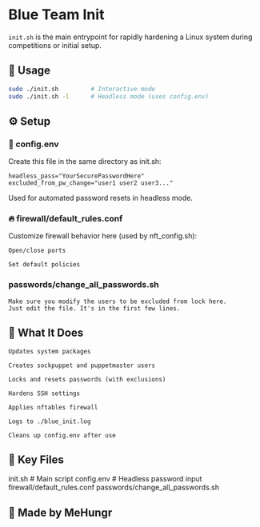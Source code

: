 # Blue Team Init

`init.sh` is the main entrypoint for rapidly hardening a Linux system during competitions or initial setup.

## 🔧 Usage

```bash
sudo ./init.sh         # Interactive mode
sudo ./init.sh -l      # Headless mode (uses config.env)
```

## ⚙️ Setup
### 🔐 config.env

Create this file in the same directory as init.sh:
```
headless_pass="YourSecurePasswordHere"
excluded_from_pw_change="user1 user2 user3..."
```

Used for automated password resets in headless mode.
### 🔥 firewall/default_rules.conf

Customize firewall behavior here (used by nft_config.sh):

    Open/close ports

    Set default policies

### passwords/change_all_passwords.sh
```
Make sure you modify the users to be excluded from lock here.
Just edit the file. It's in the first few lines.
```

## 🧩 What It Does

    Updates system packages

    Creates sockpuppet and puppetmaster users

    Locks and resets passwords (with exclusions)

    Hardens SSH settings

    Applies nftables firewall

    Logs to ./blue_init.log

    Cleans up config.env after use

## 📁 Key Files

init.sh                  # Main script
config.env               # Headless password input
firewall/default_rules.conf
passwords/change_all_passwords.sh

## 💬 Made by MeHungr
